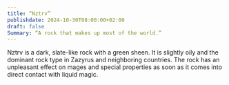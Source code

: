```yaml
---
title: “Nztrv”
publishdate: 2024-10-30T08:00:00+02:00
draft: false
Summary: “A rock that makes up most of the world.”
---
```

Nztrv is a dark, slate-like rock with a green sheen. It is slightly oily and the dominant rock type in Zazyrus and neighboring countries. The rock has an unpleasant effect on mages and special properties as soon as it comes into direct contact with liquid magic.
